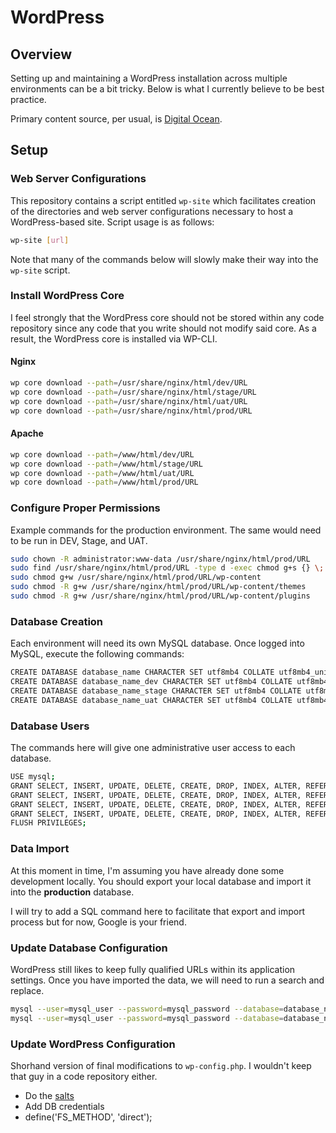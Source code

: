 # WordPress

## Overview

Setting up and maintaining a WordPress installation across multiple environments can be a bit tricky. Below is what I currently believe to be best practice.

Primary content source, per usual, is [Digital Ocean](https://www.digitalocean.com/community/tutorials/how-to-install-wordpress-with-lemp-on-ubuntu-16-04).

## Setup

### Web Server Configurations

This repository contains a script entitled `wp-site` which facilitates creation of the directories and web server configurations necessary to host a WordPress-based site. Script usage is as follows:

```bash
wp-site [url]
```

Note that many of the commands below will slowly make their way into the `wp-site` script.

### Install WordPress Core

I feel strongly that the WordPress core should not be stored within any code repository since any code that you write should not modify said core. As a result, the WordPress core is installed via WP-CLI.

#### Nginx

```bash
wp core download --path=/usr/share/nginx/html/dev/URL
wp core download --path=/usr/share/nginx/html/stage/URL
wp core download --path=/usr/share/nginx/html/uat/URL
wp core download --path=/usr/share/nginx/html/prod/URL
```

#### Apache

```bash
wp core download --path=/www/html/dev/URL
wp core download --path=/www/html/stage/URL
wp core download --path=/www/html/uat/URL
wp core download --path=/www/html/prod/URL
```

### Configure Proper Permissions

Example commands for the production environment. The same would need to be run in DEV, Stage, and UAT.

```bash
sudo chown -R administrator:www-data /usr/share/nginx/html/prod/URL
sudo find /usr/share/nginx/html/prod/URL -type d -exec chmod g+s {} \;
sudo chmod g+w /usr/share/nginx/html/prod/URL/wp-content
sudo chmod -R g+w /usr/share/nginx/html/prod/URL/wp-content/themes
sudo chmod -R g+w /usr/share/nginx/html/prod/URL/wp-content/plugins
```

### Database Creation

Each environment will need its own MySQL database. Once logged into MySQL, execute the following commands:

```bash
CREATE DATABASE database_name CHARACTER SET utf8mb4 COLLATE utf8mb4_unicode_ci;
CREATE DATABASE database_name_dev CHARACTER SET utf8mb4 COLLATE utf8mb4_unicode_ci;
CREATE DATABASE database_name_stage CHARACTER SET utf8mb4 COLLATE utf8mb4_unicode_ci;
CREATE DATABASE database_name_uat CHARACTER SET utf8mb4 COLLATE utf8mb4_unicode_ci;
```

### Database Users

The commands here will give one administrative user access to each database.

```bash
USE mysql;
GRANT SELECT, INSERT, UPDATE, DELETE, CREATE, DROP, INDEX, ALTER, REFERENCES, TRIGGER, LOCK TABLES ON `database_name`.* TO 'mysql_user'@'localhost' IDENTIFIED BY 'mysql_password';
GRANT SELECT, INSERT, UPDATE, DELETE, CREATE, DROP, INDEX, ALTER, REFERENCES, TRIGGER, LOCK TABLES ON `database_name_dev`.* TO 'mysql_user'@'localhost' IDENTIFIED BY 'mysql_password';
GRANT SELECT, INSERT, UPDATE, DELETE, CREATE, DROP, INDEX, ALTER, REFERENCES, TRIGGER, LOCK TABLES ON `database_name_stage`.* TO 'mysql_user'@'localhost' IDENTIFIED BY 'mysql_password';
GRANT SELECT, INSERT, UPDATE, DELETE, CREATE, DROP, INDEX, ALTER, REFERENCES, TRIGGER, LOCK TABLES ON `database_name_uat`.* TO 'mysql_user'@'localhost' IDENTIFIED BY 'mysql_password';
FLUSH PRIVILEGES;
```

### Data Import

At this moment in time, I'm assuming you have already done some development locally. You should export your local database and import it into the **production** database.

I will try to add a SQL command here to facilitate that export and import process but for now, Google is your friend.

### Update Database Configuration

WordPress still likes to keep fully qualified URLs within its application settings. Once you have imported the data, we will need to run a search and replace.

```bash
mysql --user=mysql_user --password=mysql_password --database=database_name -e "UPDATE wp_options SET option_value = 'URL' WHERE option_name IN ('siteurl', 'home')"
mysql --user=mysql_user --password=mysql_password --database=database_name -e "UPDATE wp_posts SET post_content=(REPLACE (post_content, 'OLD_URL','NEW_URL'))"
```

### Update WordPress Configuration

Shorhand version of final modifications to `wp-config.php`. I wouldn't keep that guy in a code repository either.

* Do the [salts](https://api.wordpress.org/secret-key/1.1/salt/)
* Add DB credentials
* define('FS_METHOD', 'direct');